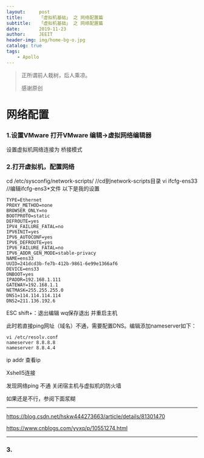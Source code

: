 ```yaml
---
layout:     post
title:      「虚拟机基础」 之 网络配置篇
subtitle:   「虚拟机基础」 之 网络配置篇
date:       2019-11-23
author:     JEEIT
header-img: img/home-bg-o.jpg
catalog: true
tags:
    - Apollo
---
```


> 正所谓前人栽树，后人乘凉。
> 
> 感谢原创



# 网络配置

### 1.设置VMware 打开VMware 编辑->虚拟网络编辑器

设置虚拟机网络连接为 桥接模式

 
  
### 2.打开虚拟机，配置网络

cd /etc/sysconfig/network-scripts/ //cd到network-scripts目录
vi ifcfg-ens33 //编辑ifcfg-ens3*文件
以下是我的设置
````
TYPE=Ethernet
PROXY_METHOD=none
BROWSER_ONLY=no
BOOTPROTO=static
DEFROUTE=yes
IPV4_FAILURE_FATAL=no
IPV6INIT=yes
IPV6_AUTOCONF=yes
IPV6_DEFROUTE=yes
IPV6_FAILURE_FATAL=no
IPV6_ADDR_GEN_MODE=stable-privacy
NAME=ens33
UUID=241dcd3b-fe7b-412b-9861-6e99e1366af6
DEVICE=ens33
ONBOOT=yes
IPADDR=192.168.1.111
GATEWAY=192.168.1.1
NETMASK=255.255.255.0
DNS1=114.114.114.114
DNS2=211.136.192.6
````

ESC shift+：退出编辑 wq保存退出 并重启主机

此时若直接ping网址（域名）不通，需要配置DNS。编辑添加nameserver如下：

````
vi /etc/resolv.conf 
nameserver 8.8.8.8 
nameserver 8.8.4.4

````

ip addr 查看ip

Xshell5连接

发现网络ping 不通
关闭宿主机与虚拟机的防火墙

如果还是不行，参阅下面浆糊

---
https://blog.csdn.net/hskw444273663/article/details/81301470

https://www.cnblogs.com/yyxq/p/10551274.html

---




### 3.